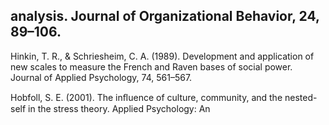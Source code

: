 ## analysis. Journal of Organizational Behavior, 24, 89–106.

Hinkin, T. R., & Schriesheim, C. A. (1989). Development and application of new scales to measure the French and Raven bases of social power. Journal of Applied Psychology, 74, 561–567.

Hobfoll, S. E. (2001). The inﬂuence of culture, community, and the nested-self in the stress theory. Applied Psychology: An